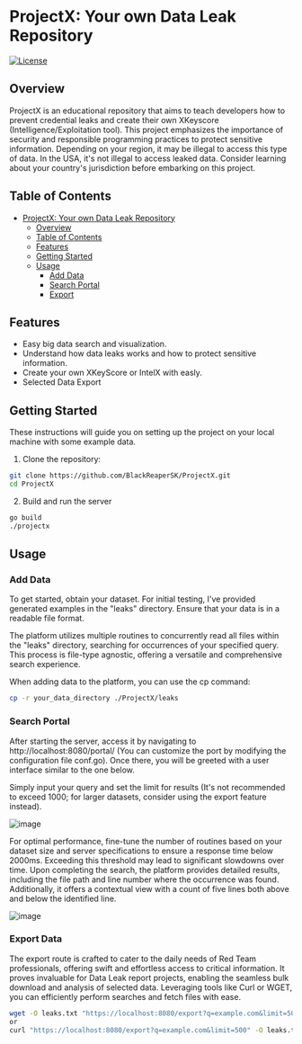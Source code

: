 # ProjectX: Your own Data Leak Repository

[![License](https://img.shields.io/badge/license-MIT-blue.svg)](https://opensource.org/licenses/MIT)

## Overview

ProjectX is an educational repository that aims to teach developers how to prevent credential leaks and create their own XKeyscore (Intelligence/Exploitation tool). This project emphasizes the importance of security and responsible programming practices to protect sensitive information. Depending on your region, it may be illegal to access this type of data. In the USA, it's not illegal to access leaked data. Consider learning about your country's jurisdiction before embarking on this project. 


## Table of Contents

- [ProjectX: Your own Data Leak Repository](#projectx-your-own-data-leak-repository)
  - [Overview](#overview)
  - [Table of Contents](#table-of-contents)
  - [Features](#features)
  - [Getting Started](#getting-started)
  - [Usage](#usage)
     - [Add Data](#add-data)
     - [Search Portal](#search-portal)
     - [Export](#export-data)

## Features

- Easy big data search and visualization.
- Understand how data leaks works and how to protect sensitive information.
- Create your own XKeyScore or IntelX with easly.
- Selected Data Export

## Getting Started

These instructions will guide you on setting up the project on your local machine with some example data. 

1. Clone the repository:

```bash
git clone https://github.com/BlackReaperSK/ProjectX.git
cd ProjectX
```
2. Build and run the server

```bash
go build
./projectx
```

## Usage
### Add Data 
To get started, obtain your dataset. For initial testing, I've provided generated examples in the "leaks" directory. Ensure that your data is in a readable file format.

The platform utilizes multiple routines to concurrently read all files within the "leaks" directory, searching for occurrences of your specified query. This process is file-type agnostic, offering a versatile and comprehensive search experience.

When adding data to the platform, you can use the cp command:

```bash
cp -r your_data_directory ./ProjectX/leaks
```
### Search Portal 
After starting the server, access it by navigating to http://localhost:8080/portal/ (You can customize the port by modifying the configuration file conf.go). Once there, you will be greeted with a user interface similar to the one below.

Simply input your query and set the limit for results (It's not recommended to exceed 1000; for larger datasets, consider using the export feature instead).

![image](https://github.com/BlackReaperSK/ProjectX/assets/82294569/3294c758-db5e-45be-87c7-39e1bcc709b3)

For optimal performance, fine-tune the number of routines based on your dataset size and server specifications to ensure a response time below 2000ms. Exceeding this threshold may lead to significant slowdowns over time. Upon completing the search, the platform provides detailed results, including the file path and line number where the occurrence was found. Additionally, it offers a contextual view with a count of five lines both above and below the identified line.

![image](https://github.com/BlackReaperSK/ProjectX/assets/82294569/e04b2d19-0b5f-419c-9a4b-fc804a4c8c2c)

### Export Data

The export route is crafted to cater to the daily needs of Red Team professionals, offering swift and effortless access to critical information. It proves invaluable for Data Leak report projects, enabling the seamless bulk download and analysis of selected data. Leveraging tools like Curl or WGET, you can efficiently perform searches and fetch files with ease.

```bash
wget -O leaks.txt "https://localhost:8080/export?q=example.com&limit=500"
or
curl "https://localhost:8080/export?q=example.com&limit=500" -O leaks.txt
```
